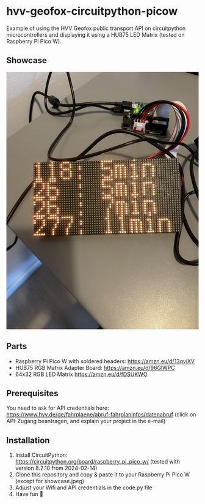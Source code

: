 # hvv-geofox-circuitpython-picow
Example of using the HVV Geofox public transport API on circuitpython microcontrollers and displaying it using a HUB75 LED Matrix (tested on Raspberry Pi Pico W).

## Showcase
![Showcase](showcase.jpeg?raw=true "Showcase")

## Parts
- Raspberry Pi Pico W with soldered headers: https://amzn.eu/d/13qviXV
- HUB75 RGB Matrix Adapter Board: https://amzn.eu/d/96GlWPC
- 64x32 RGB LED Matrix https://amzn.eu/d/fDSUKWO

## Prerequisites
You need to ask for API credentials here: https://www.hvv.de/de/fahrplaene/abruf-fahrplaninfos/datenabruf (click on API-Zugang beantragen, and explain your project in the e-mail)

## Installation
1. Install CircuitPython: https://circuitpython.org/board/raspberry_pi_pico_w/ (tested with version 8.2.10 from 2024-02-14)
2. Clone this repository and copy & paste it to your Raspberry Pi Pico W (except for showcase.jpeg)
3. Adjust your Wifi and API credentials in the code.py file
4. Have fun :tada: 

